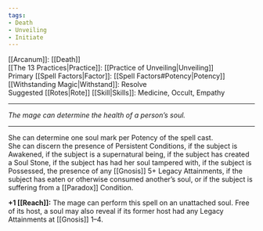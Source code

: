 ```yaml
---
tags:
- Death
- Unveiling
- Initiate
---
```


[[Arcanum]]: [[Death]]\
[[The 13 Practices|Practice]]: [[Practice of Unveiling|Unveiling]]\
Primary [[Spell Factors|Factor]]: [[Spell Factors#Potency|Potency]]\
[[Withstanding Magic|Withstand]]: Resolve\
Suggested [[Rotes|Rote]] [[Skill|Skills]]: Medicine, Occult, Empathy

---

_The mage can determine the health of a person’s soul._

---

She can determine one soul mark per Potency of the spell cast.\
She can discern the presence of Persistent Conditions, if the subject is Awakened, if the subject is a supernatural being, if the subject has created a Soul Stone, if the subject has had her soul tampered with, if the subject is Possessed, the presence of any [[Gnosis]] 5+ Legacy Attainments, if the subject has eaten or otherwise consumed another’s soul, or if the subject is suffering from a [[Paradox]] Condition.

**+1 [[Reach]]:** The mage can perform this spell on an unattached soul. Free of its host, a soul may also reveal if its former host had any Legacy Attainments at [[Gnosis]] 1–4.